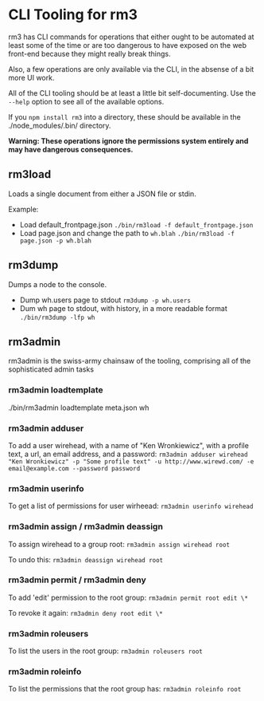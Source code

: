CLI Tooling for rm3
===================

rm3 has CLI commands for operations that either ought to be automated at least some of the time or are too dangerous to have exposed on the web front-end because they might really break things.

Also, a few operations are only available via the CLI, in the absense of a bit more UI work.

All of the CLI tooling should be at least a little bit self-documenting.  Use the `--help` option to see all of the available options.

If you `npm install rm3` into a directory, these should be available in the ./node_modules/.bin/ directory.

**Warning: These operations ignore the permissions system entirely and may have dangerous consequences.**

rm3load
--------

Loads a single document from either a JSON file or stdin.

Example:

* Load default_frontpage.json `./bin/rm3load -f default_frontpage.json`
* Load page.json and change the path to `wh.blah` `./bin/rm3load -f page.json -p wh.blah`

rm3dump
-------

Dumps a node to the console.

* Dump wh.users page to stdout `rm3dump -p wh.users`
* Dum wh page to stdout, with history, in a more readable format `./bin/rm3dump -lfp wh`

rm3admin
--------

rm3admin is the swiss-army chainsaw of the tooling, comprising all of the sophisticated admin tasks

### rm3admin loadtemplate

./bin/rm3admin loadtemplate meta.json wh

### rm3admin adduser

To add a user wirehead, with a name of "Ken Wronkiewicz", with a profile text, a url, an email address, and a password: `rm3admin adduser wirehead "Ken Wronkiewicz" -p "Some profile text" -u http://www.wirewd.com/ -e email@example.com --password password`

### rm3admin userinfo

To get a list of permissions for user wirheead: `rm3admin userinfo wirehead`

### rm3admin assign / rm3admin deassign

To assign wirehead to a group root: `rm3admin assign wirehead root`

To undo this: `rm3admin deassign wirehead root`

### rm3admin permit / rm3admin deny

To add 'edit' permission to the root group: `rm3admin permit root edit \*`

To revoke it again: `rm3admin deny root edit \*`

### rm3admin roleusers

To list the users in the root group: `rm3admin roleusers root`

### rm3admin roleinfo

To list the permissions that the root group has: `rm3admin roleinfo root`
